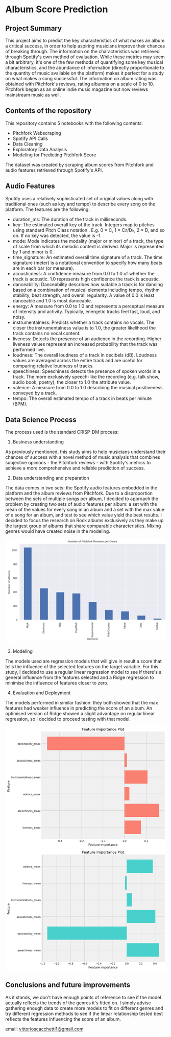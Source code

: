 # Album Score Prediction

## Project Summary


This project aims to predict the key characteristics of what makes an album a critical success, in order to help aspiring musicians improve their chances of breaking through.
The information on the characteristics was retrieved through Spotify's own method of evaluation. While these metrics may seem a bit arbitrary, it's one of the few methods of quantifying some key musical characteristics, and the abundance of information (directly proportionate to the quantity of music available on the platform) makes it perfect for a study on what makes a song successful.
The information on album rating was obtained with Pitchfork's reviews, rating albumns on a scale of 0 to 10. Pitchfork began as an online indie music magazine but now reviews mainstream music as well.


## Contents of the repository

This repository contains 5 notebooks with the following contents:

- Pitchfork Webscraping
- Spotify API Calls
- Data Cleaning
- Exploratory Data Analysis
- Modeling for Predicting Pitchfork Score

The dataset was created by scraping album scores from Pitchfork and audio features retrieved through Spotify's API.

## Audio Features

Spotify uses a relatively sophisticated set of original values along with traditional ones (such as key and tempo) to describe every song on the platform. The features are the following:

- duration_ms: The duration of the track in milliseconds.
- key:	The estimated overall key of the track. Integers map to pitches using standard Pitch Class notation . E.g. 0 = C, 1 = C♯/D♭, 2 = D, and so on. If no key was detected, the value is -1.
- mode:	Mode indicates the modality (major or minor) of a track, the type of scale from which its melodic content is derived. Major is represented by 1 and minor is 0.
- time_signature: An estimated overall time signature of a track. The time signature (meter) is a notational convention to specify how many beats are in each bar (or measure).
- acousticness: A confidence measure from 0.0 to 1.0 of whether the track is acoustic. 1.0 represents high confidence the track is acoustic.
- danceability: Danceability describes how suitable a track is for dancing based on a combination of musical elements including tempo, rhythm stability, beat strength, and overall regularity. A value of 0.0 is least danceable and 1.0 is most danceable.
- energy: A measure from 0.0 to 1.0 and represents a perceptual measure of intensity and activity. Typically, energetic tracks feel fast, loud, and noisy.
- instrumentalness: Predicts whether a track contains no vocals. The closer the instrumentalness value is to 1.0, the greater likelihood the track contains no vocal content.
- liveness: Detects the presence of an audience in the recording. Higher liveness values represent an increased probability that the track was performed live.
- loudness: The overall loudness of a track in decibels (dB). Loudness values are averaged across the entire track and are useful for comparing relative loudness of tracks.
- speechiness: Speechiness detects the presence of spoken words in a track. The more exclusively speech-like the recording (e.g. talk show, audio book, poetry), the closer to 1.0 the attribute value.
- valence: A measure from 0.0 to 1.0 describing the musical positiveness conveyed by a track.
- tempo: The overall estimated tempo of a track in beats per minute (BPM).

## Data Science Process

The process used is the standard CRISP-DM process:

1) Business understanding

As previously mentioned, this study aims to help musicians understand their chances of success with a novel method of music analysis that combines subjective opinions - the Pitchfork reviews - with Spotify's metrics to achieve a more comprehensive and reliable prediction of success.

2) Data understanding and preparation

The data comes in two sets: the Spotify audio features embedded in the platform and the album reviews from Pitchfork. Due to a disproportion between the sets of multiple songs per album, I decided to approach the problem by creating two sets of audio features per album: a set with the mean of the values for every song in an album and a set with the max value of a song for an album, and test to see which value yield the best results. I decided to focus the research on Rock albums exclusively as they make up the largest group of albums that share comparable characteristics. Mixing genres would have created noise in the modeling.

<img src='Figures/genre_dist.png'>

3) Modeling

The models used are regression models that will give in result a score that tells the influence of the selected features on the target variable. For this study, I decided to use a regular linear regression model to see if there's a general influence from the features selected and a Ridge regression to minimise the influence of features closer to zero. 

4) Evaluation and Deployment

The models performed in similar fashion: they both showed that the max features had weaker influence in predicting the score of an album. An optimised version of Ridge showed a slight advantage on regular linear regression, so I decided to proceed testing with that model.

<img src='Figures/features_max.png'> <img src='Figures/features_mean.png'>

## Conclusions and future improvements

As it stands, we don't have enough points of reference to see if the model actually reflects the trends of the genres it's fitted on. I simply advise gathering enough data to create more models to fit on different genres and try different regression methods to see if the linear relationship tested best reflects the features influencing the score of an album.

email: vittorioscacchetti1@gmail.com
